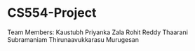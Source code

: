 # CS554-Project
Team Members:
Kaustubh
Priyanka Zala
Rohit Reddy
Thaarani Subramaniam
Thirunaavukkarasu Murugesan
